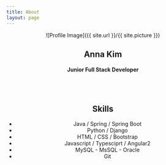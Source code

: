 ```yaml
---
title: About
layout: page
---
```

<div align="center">
![Profile Image]({{ site.url }}/{{ site.picture }})


<h2>Anna Kim</h2>
<h4>Junior Full Stack Developer</h4>

<br><br>
<h2>Skills</h2>

<ul class="skill-list" style="ist-style:none">
	<li>Java / Spring / Spring Boot</li>
	<li>Python / Django</li>
	<li>HTML / CSS / Bootstrap</li>
	<li>Javascript / Typesciprt / Angular2</li>
	<li>MySQL - MsSQL - Oracle</li>
	<li>Git</li>
</ul>
</div>